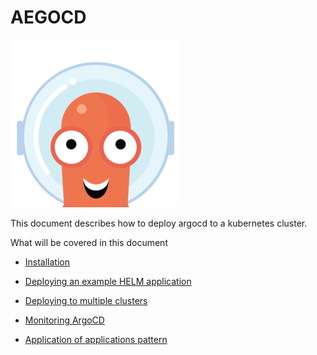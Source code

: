 # AEGOCD

![alt text](images/argocd.png "Title")

This document describes how to deploy argocd to a kubernetes cluster.

What will be covered in this document

* [Installation](./Documentation/Installation.md)

* [Deploying an example HELM application](./Documentation/Helm.md)

* [Deploying to multiple clusters](./Documentation/multiple-clusters.md)

* [Monitoring ArgoCD](./Documentation/monitoring.md)

* [Application of applications pattern](./Documentation/app-of-apps.md)
